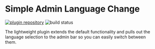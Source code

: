 # Simple Admin Language Change

[![plugin repository](https://img.shields.io/wordpress/plugin/v/simple-admin-language-change.svg)](https://wordpress.org/plugins/simple-admin-language-change)
![build status](https://travis-ci.com/vyskoczilova/Simple-Admin-Language-Change.svg)

The lightweight plugin extends the default functionality and pulls out the language selection to the admin bar so you can easily switch between them.
